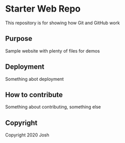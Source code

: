 # Starter Web Repo

This repository is for showing how Git and GitHub work

## Purpose

Sample website with plenty of files for demos

## Deployment

Something abot deployment

## How to contribute

Something about contributing, something else

## Copyright
Copyright 2020 Josh
